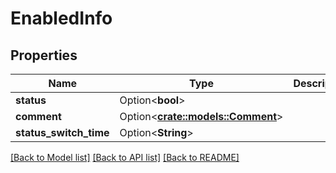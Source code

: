 # EnabledInfo

## Properties

Name | Type | Description | Notes
------------ | ------------- | ------------- | -------------
**status** | Option<**bool**> |  | [optional]
**comment** | Option<[**crate::models::Comment**](comment.md)> |  | [optional]
**status_switch_time** | Option<**String**> |  | [optional]

[[Back to Model list]](../README.md#documentation-for-models) [[Back to API list]](../README.md#documentation-for-api-endpoints) [[Back to README]](../README.md)


